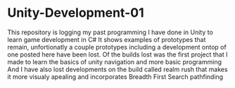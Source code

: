 # Unity-Development-01
This repository is logging my past programming I have done in Unity to learn game development in C#
It shows examples of prototypes that remain, unfortionatly a couple prototypes including a development ontop of one posted here have been lost.
Of the builds lost was the first project that I made to learn the basics of unity navigation and more basic programming
And I have also lost developments on the build called realm rush that makes it more visualy apealing and incorporates Breadth First Search pathfinding
